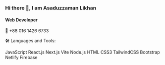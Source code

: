 ### Hi there 👋,  I am Asaduzzaman Likhan
#### Web Developer





📲 +88 016 1426 6733

🛠️ Languages and Tools:

JavaScript  React.js Next.js Vite Node.js HTML CSS3 TailwindCSS Bootstrap  Netlify Firebase




